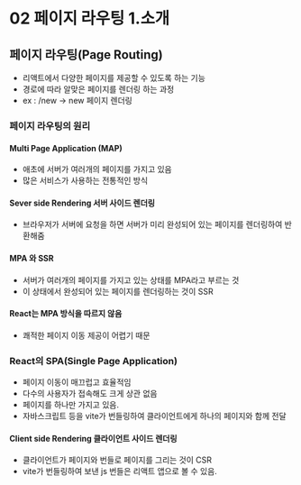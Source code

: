 # 02 페이지 라우팅 1.소개
## 페이지 라우팅(Page Routing)
- 리액트에서 다양한 페이지를 제공할 수 있도록 하는 기능
- 경로에 따라 알맞은 페이지를 렌더링 하는 과정
- ex : /new -> new 페이지 렌더링
### 페이지 라우팅의 원리
#### Multi Page Application (MAP)
- 애초에 서버가 여러개의 페이지를 가지고 있음
- 많은 서비스가 사용하는 전통적인 방식
#### Sever side Rendering 서버 사이드 렌더링
- 브라우저가 서버에 요청을 하면 서버가 미리 완성되어 있는 페이지를 렌더링하여 반환해줌
#### MPA 와 SSR
- 서버가 여러개의 페이지를 가지고 있는 상태를 MPA라고 부르는 것
- 이 상태에서 완성되어 있는 페이지를 렌더링하는 것이 SSR
#### React는 MPA 방식을 따르지 않음
- 쾌적한 페이지 이동 제공이 어렵기 때문
### React의 SPA(Single Page Application)
- 페이지 이동이 매끄럽고 효율적임
- 다수의 사용자가 접속해도 크게 상관 없음
- 페이지를 하나만 가지고 있음.
- 자바스크립트 등을 vite가 번들링하여 클라이언트에게 하나의 페이지와 함께 전달
#### Client side Rendering 클라이언트 사이드 렌더링
- 클라이언트가 페이지와 번들로 페이지를 그리는 것이 CSR
- vite가 번들링하여 보낸 js 번들은 리액트 앱으로 볼 수 있음.

